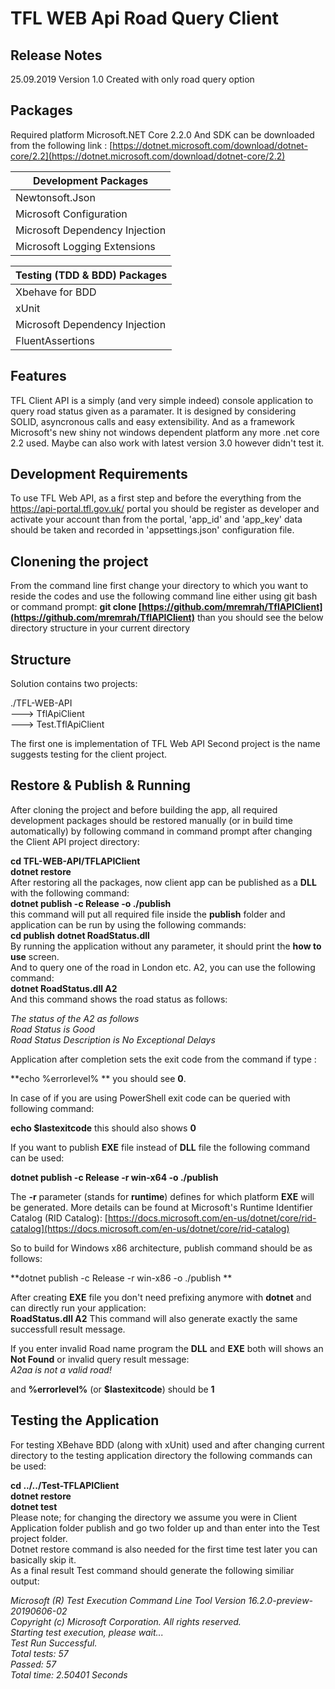
TFL WEB Api Road Query Client
========================================
Release Notes
-------------
25.09.2019 Version 1.0 Created with only road query option

Packages
--------
Required platform Microsoft.NET Core 2.2.0
And SDK can be downloaded from the following link : [https://dotnet.microsoft.com/download/dotnet-core/2.2](https://dotnet.microsoft.com/download/dotnet-core/2.2)

| **Development Packages** | 
| -------------------- | 
| Newtonsoft.Json|
| Microsoft Configuration|
| Microsoft Dependency Injection| 
| Microsoft Logging Extensions|

| **Testing (TDD & BDD) Packages** | 
| ---------------------------- | 
| Xbehave for BDD|
| xUnit|
| Microsoft Dependency Injection| 
| FluentAssertions|

Features
--------
TFL Client API is a simply (and very simple indeed) console application to query road status given as a paramater.
It is designed by considering SOLID, asyncronous calls and easy extensibility. And as a framework Microsoft's new shiny not windows dependent platform any more .net core 2.2 used. Maybe can also work with latest version 3.0 however didn't test it.

Development Requirements
----------------------------------------
To use TFL Web API, as a first step and before the everything  from the https://api-portal.tfl.gov.uk/ portal you should be register as developer and activate your account than from the portal, 'app_id' and 'app_key' data should be taken and recorded in 'appsettings.json' configuration file.

Clonening the project 
----------------------------------------
From the command line first change your directory to which you want to reside the codes and use the following command line either using git bash or command prompt:
**git clone  [https://github.com/mremrah/TflAPIClient](https://github.com/mremrah/TflAPIClient)**
than you should see the below directory structure in your current directory

Structure
----------------------------------------
Solution contains two projects:

./TFL-WEB-API   
   --->  TflApiClient   
   ---> Test.TflApiClient   

The first one is implementation of TFL Web API 
Second project is the name suggests testing for the client project.

Restore &  Publish & Running
----------------------------------------
After cloning the project and before building the app, all required development packages should be restored manually (or in build time automatically) by following command in command prompt after changing the Client API project directory:  

**cd TFL-WEB-API/TFLAPIClient**   
**dotnet restore**   
After restoring all the packages, now client app can be published as a **DLL** with the following command:   
**dotnet publish -c Release -o ./publish**    
this command will put all required file inside the **publish** folder and application can be run by using the following commands:   
**cd publish**
**dotnet RoadStatus.dll**   
By running the application without any parameter, it should print the **how to use** screen.   
And  to query one of the road in London etc. A2, you can use the following command:   
**dotnet RoadStatus.dll A2**   
And this command shows the road status as follows:   

*The status of the A2 as follows   
        Road Status is Good   
        Road Status Description is No Exceptional Delays*   
        
 Application after completion sets the exit code from the command if type :    

**echo %errorlevel% ** you should see **0**.   

 In case of if you are using PowerShell exit code can be queried with following command:    
 
 **echo $lastexitcode** this should also shows **0**    
 
If you want to publish **EXE** file instead of **DLL** file the following command can be used:    

**dotnet publish -c Release -r win-x64 -o ./publish**   

The **-r** parameter (stands for **runtime**) defines for which platform **EXE** will be generated. More details can be found at Microsoft's Runtime Identifier Catalog (RID Catalog): [https://docs.microsoft.com/en-us/dotnet/core/rid-catalog](https://docs.microsoft.com/en-us/dotnet/core/rid-catalog)     

So to build for Windows x86 architecture, publish command should be as follows:    

**dotnet publish -c Release -r win-x86 -o ./publish **    

After creating **EXE** file you don't need prefixing anymore with **dotnet** and can directly run your application:   
**RoadStatus.dll A2**
This command will also generate exactly the same successfull result message.   

If you enter invalid Road name program the **DLL** and **EXE** both will shows an **Not Found** or invalid query result message:   
*A2aa is not a valid road!*    

and **%errorlevel%** (or **$lastexitcode**) should be **1**    


Testing the Application
------------------------------------------------------------
For testing XBehave BDD (along with xUnit) used and after changing current directory to the testing application directory the following commands can be used:      

**cd ../../Test-TFLAPIClient**     
**dotnet restore**      
**dotnet test**        
Please note; for changing the directory we assume you were in Client Application folder publish and go two folder up and than enter into the Test project folder.       
Dotnet restore command is also needed for the first time test later you can basically skip it.     
As a final result Test command should generate the following similiar output:     

*Microsoft (R) Test Execution Command Line Tool Version 16.2.0-preview-20190606-02     
Copyright (c) Microsoft Corporation.  All rights reserved.      
Starting test execution, please wait...      
Test Run Successful.     
Total tests: 57     
     Passed: 57    
 Total time: 2.50401 Seconds*     
 
 
